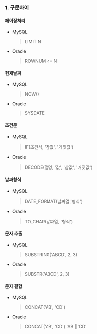 ### 1. 구문차이

#### 페이징처리
  - MySQL
    > LIMIT N
  - Oracle
    > ROWNUM <= N

#### 현재날짜
  - MySQL
    > NOW()
  - Oracle
    > SYSDATE

#### 조건문
  - MySQL
    > IF(조건식, '참값', '거짓값')
  - Oracle
    > DECODE(열명, '값', '참값', '거짓값')

#### 날짜형식
  - MySQL
    > DATE_FORMAT(날짜열,'형식')
  - Oracle
    > TO_CHAR(날짜열, '형식')

#### 문자 추출
  - MySQL
    > SUBSTRING('ABCD', 2, 3)
  - Oracle
    > SUBSTR('ABCD', 2, 3)

#### 문자 결합
  - MySQL
    > CONCAT('AB', 'CD')
  - Oracle
    > CONCAT('AB', 'CD')
    > 'AB'||'CD'
